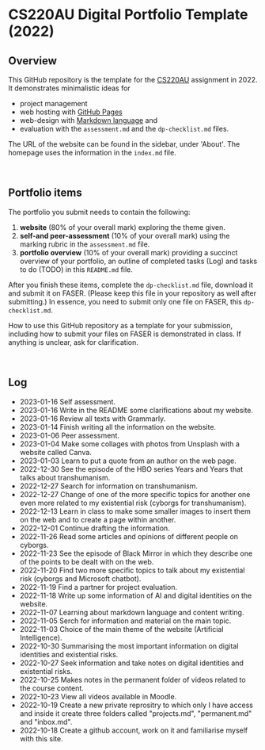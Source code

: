 # CS220AU Digital Portfolio Template (2022)
## Overview
This GitHub repository is the template for the [CS220AU](https://github.com/khofstadter/CS220AU) assignment in 2022. It demonstrates minimalistic ideas for 

- project management
- web hosting with [GitHub Pages](https://pages.github.com/) 
- web-design with [Markdown language](https://guides.github.com/features/mastering-markdown/) and
- evaluation with the `assessment.md` and the `dp-checklist.md` files. 

The URL of the website can be found in the sidebar, under 'About'. The homepage uses the information in the `index.md` file.

<br>

## Portfolio items
The portfolio you submit needs to contain the following:

1. **website** (80% of your overall mark) exploring the theme given.
2. **self-and peer-assessment** (10% of your overall mark) using the marking rubric in the `assessment.md` file.
3. **portfolio overview** (10% of your overall mark) providing a succinct overview of your portfolio, an outline of completed tasks (Log) and tasks to do (TODO) in this `README.md` file.

After you finish these items, complete the `dp-checklist.md` file, download it and submit it on FASER. (Please keep this file in your repository as well after submitting.) In essence, you need to submit only one file on FASER, this `dp-checklist.md`. 

How to use this GitHub repository as a template for your submission, including how to submit your files on FASER is demonstrated in class. If anything is unclear, ask for clarification. 

<br>

## Log
- 2023-01-16 Self assessment.
- 2023-01-16 Write in the README some clarifications about my website.
- 2023-01-16 Review all texts with Grammarly.
- 2023-01-14 Finish writing all the information on the website.
- 2023-01-06 Peer assessment.
- 2023-01-04 Make some collages with photos from Unsplash with a website called Canva.
- 2023-01-03 Learn to put a quote from an author on the web page.
- 2022-12-30 See the episode of the HBO series Years and Years that talks about transhumanism.
- 2022-12-27 Search for information on transhumanism.
- 2022-12-27 Change of one of the more specific topics for another one even more related to my existential risk (cyborgs for transhumanism).
- 2022-12-13 Learn in class to make some smaller images to insert them on the web and to create a page within another.
- 2022-12-01 Continue drafting the information.
- 2022-11-26 Read some articles and opinions of different people on cyborgs.
- 2022-11-23 See the episode of Black Mirror in which they describe one of the points to be dealt with on the web.
- 2022-11-20 Find two more specific topics to talk about my existential risk (cyborgs and Microsoft chatbot).
- 2022-11-19 Find a partner for project evaluation.
- 2022-11-18 Write up some information of AI and digital identities on the website.
- 2022-11-07 Learning about markdown language and content writing.
- 2022-11-05 Serch for information and material on the main topic.
- 2022-11-03 Choice of the main theme of the website (Artificial Intelligence).
- 2022-10-30 Summarising the most important information on digital identities and existential risks.
- 2022-10-27 Seek information and take notes on digital identities and existential risks. 
- 2022-10-25 Makes notes in the permanent folder of videos related to the course content.
- 2022-10-23 View all videos available in Moodle.
- 2022-10-19 Create a new private reprositry to which only I have access and inside it create three folders called "projects.md", "permanent.md" and "inbox.md".
- 2022-10-18 Create a github account, work on it and familiarise myself with this site. 

 
<br>


